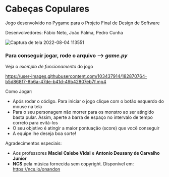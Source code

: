 # Cabeças Copulares

Jogo desenvolvido no Pygame para o Projeto Final de Design de Software

Desenvolvedores: Fábio Neto, João Palma, Pedro Cunha

![Captura de tela 2022-08-04 113551](https://user-images.githubusercontent.com/103437914/182874244-f798cf86-e7a2-40ae-bde7-0c3f7e878c2e.jpg)

### Para conseguir jogar, rode o arquivo --> *game.py*

Veja o *exemplo de funcionamento* do jogo 

https://user-images.githubusercontent.com/103437914/182870764-b5d868f7-8b6a-47de-b41d-49b42807eb7f.mp4



Como
Jogar:

+ Após rodar o código. Para iniciar o jogo clique com o botão esquerdo do mouse na tela
+ Para o seu personagem não morrer para os monstro ao ser atingido basta pular. Assim, aperte a barra de espaço no intervalo de tempo correto para evitá-los
+ O seu objetivo é atingir a maior pontuação (score) que você conseguir
+ A equipe lhe deseja boa sorte!




Agradecimentos
especiais:

- Aos professores **Maciel Calebe Vidal** e **Antonio Deusany de Carvalho Junior**
- **NCS** pela música fornecida sem copyright.
Disponível em: https://ncs.io/onandon
